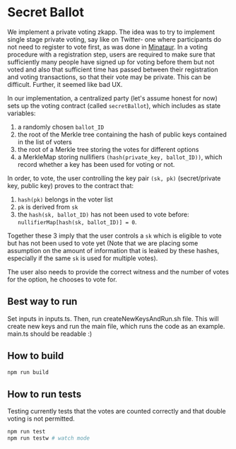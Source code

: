 # Secret Ballot 

We implement a private voting zkapp. The idea was to try to implement single stage private voting, say like on Twitter- one where participants do not need to register to vote first, as was done in <a href=https://github.com/dymitrlubczyk/mina-voter>Minataur</a>. In a voting procedure with a registration step, users are required to make sure that sufficiently many people have signed up for voting before them but not voted and also that sufficient time has passed between their registration and voting transactions, so that their vote may be private. This can be difficult. Further, it seemed like bad UX. 

In our implementation, a centralized party (let's assume honest for now) sets up the voting contract (called `secretBallot`), which includes as state variables: 
1. a randomly chosen `ballot_ID `
2. the root of the Merkle tree containing the hash of public keys contained in the list of voters
3. the root of a Merkle tree storing the votes for different options
4. a MerkleMap storing nullifiers `(hash(private_key, ballot_ID))`, which record whether a key has been used for voting or not. 

In order, to vote, the user controlling the key pair `(sk, pk)` (secret/private key, public key) proves to the contract that:

1. `hash(pk)` belongs in the voter list 
2. `pk` is derived from `sk`
3. the `hash(sk, ballot_ID)` has not been used to vote before: `nullifierMap[hash(sk, ballot_ID)] = 0`.

Together these 3 imply that the user controls a `sk` which is eligible to vote but has not been used to vote yet (Note that we are placing some assumption on the amount of information that is leaked by these hashes, especially if the same `sk` is used for multiple votes). 

The user also needs to provide the correct witness and the number of votes for the option, he chooses to vote for. 

## Best way to run
Set inputs in inputs.ts. Then, run createNewKeysAndRun.sh file. This will create new keys and run the main file, which runs the code as an example. main.ts should be readable :)

## How to build

```sh
npm run build
```

## How to run tests

Testing currently tests that the votes are counted correctly and that double voting is not permitted.

```sh
npm run test
npm run testw # watch mode
```
